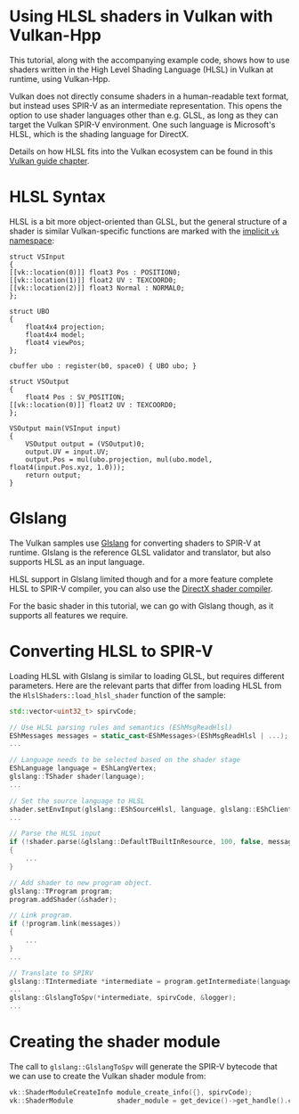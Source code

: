 <!--
- Copyright (c) 2022, The Khronos Group
-
- SPDX-License-Identifier: Apache-2.0
-
- Licensed under the Apache License, Version 2.0 the "License";
- you may not use this file except in compliance with the License.
- You may obtain a copy of the License at
-
-     http://www.apache.org/licenses/LICENSE-2.0
-
- Unless required by applicable law or agreed to in writing, software
- distributed under the License is distributed on an "AS IS" BASIS,
- WITHOUT WARRANTIES OR CONDITIONS OF ANY KIND, either express or implied.
- See the License for the specific language governing permissions and
- limitations under the License.
-
-->

# Using HLSL shaders in Vulkan with Vulkan-Hpp

This tutorial, along with the accompanying example code, shows how to use shaders written in the High Level Shading Language (HLSL) in Vulkan at runtime, using Vulkan-Hpp.

Vulkan does not directly consume shaders in a human-readable text format, but instead uses SPIR-V as an intermediate representation. This opens the option to use shader languages other than e.g. GLSL, as long as they can target the Vulkan SPIR-V environment. One such language is Microsoft's HLSL, which is the shading language for DirectX.

Details on how HLSL fits into the Vulkan ecosystem can be found in  this [Vulkan guide chapter](https://github.com/KhronosGroup/Vulkan-Guide/blob/master/chapters/hlsl.adoc).

# HLSL Syntax

HLSL is a bit more object-oriented than GLSL, but the general structure of a shader is similar Vulkan-specific functions are marked with the [implicit ```vk``` namespace](https://github.com/microsoft/DirectXShaderCompiler/blob/master/docs/SPIR-V.rst#the-implicit-vk-namespace):

```hlsl
struct VSInput
{
[[vk::location(0)]] float3 Pos : POSITION0;
[[vk::location(1)]] float2 UV : TEXCOORD0;
[[vk::location(2)]] float3 Normal : NORMAL0;
};

struct UBO
{
	float4x4 projection;
	float4x4 model;
	float4 viewPos;
};

cbuffer ubo : register(b0, space0) { UBO ubo; }

struct VSOutput
{
	float4 Pos : SV_POSITION;
[[vk::location(0)]] float2 UV : TEXCOORD0;
};

VSOutput main(VSInput input)
{
	VSOutput output = (VSOutput)0;
	output.UV = input.UV;
	output.Pos = mul(ubo.projection, mul(ubo.model, float4(input.Pos.xyz, 1.0)));
	return output;
}
```

# Glslang

The Vulkan samples use [Glslang](https://github.com/KhronosGroup/glslang) for converting shaders to SPIR-V at runtime. Glslang is the reference GLSL validator and translator, but also supports HLSL as an input language. 

HLSL support in Glslang limited though and for a more feature complete HLSL to SPIR-V compiler, you can also use the [DirectX shader compiler](https://github.com/microsoft/DirectXShaderCompiler).

For the basic shader in this tutorial, we can go with Glslang though, as it supports all features we require.

# Converting HLSL to SPIR-V

Loading HLSL with Glslang is similar to loading GLSL, but requires different parameters. Here are the relevant parts that differ from loading HLSL from the ```HlslShaders::load_hlsl_shader``` function of the sample:

```cpp
std::vector<uint32_t> spirvCode;

// Use HLSL parsing rules and semantics (EShMsgReadHlsl)
EShMessages messages = static_cast<EShMessages>(EShMsgReadHlsl | ...);
...

// Language needs to be selected based on the shader stage
EShLanguage language = EShLangVertex;
glslang::TShader shader(language);
...

// Set the source language to HLSL
shader.setEnvInput(glslang::EShSourceHlsl, language, glslang::EShClientVulkan, 1);
...

// Parse the HLSL input
if (!shader.parse(&glslang::DefaultTBuiltInResource, 100, false, messages))
{
	...
}

// Add shader to new program object.
glslang::TProgram program;
program.addShader(&shader);

// Link program.
if (!program.link(messages))
{
	...
}
...

// Translate to SPIRV
glslang::TIntermediate *intermediate = program.getIntermediate(language);
...
glslang::GlslangToSpv(*intermediate, spirvCode, &logger);
...
```

# Creating the shader module

The call to ```glslang::GlslangToSpv``` will generate the SPIR-V bytecode that we can use to create the Vulkan shader module from:

```cpp
vk::ShaderModuleCreateInfo module_create_info({}, spirvCode);
vk::ShaderModule           shader_module = get_device()->get_handle().createShaderModule(module_create_info);
```
